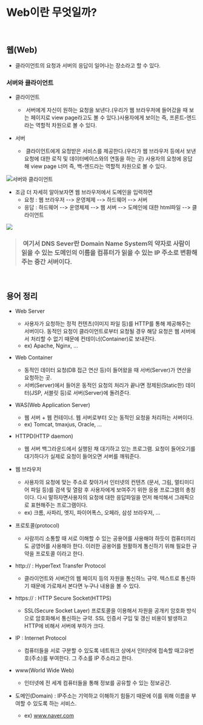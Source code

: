 # Web이란 무엇일까?<br><br>

## 웹(Web)
- 클라이언트의 요청과 서버의 응답이 일어나는 장소라고 할 수 있다.

### 서버와 클라이언트

- 클라이언트 
   - &nbsp;서버에게 자신이 원하는 요청을 보낸다.(우리가 웹 브라우저에 들어갔을 때 보는 페이지로 view page라고도 볼 수 있다.)사용자에게 보이는 즉, 프론트-엔드라는 역할적 차원으로 볼 수 있다.
             
- 서버 
   -  &nbsp;클라이언트에게 요청받은 서비스를 제공한다.(우리가 웹 브라우저 등에서 보낸 요청에 대한 로직 및 데이터베이스와의 연동을 하는 곳)
     사용자의 요청에 응답해 view page 너머 즉, 백-엔드라는 역할적 차원으로 볼 수 있다.

![서버와 클라이언트](https://joshua1988.github.io/images/posts/web/http/request-response.png)
  
<!-- <img src="경로" width="너비% or 너비px" height="높이% or높이px" title="px크기설정 alt="대체할문자"></img><br> -->

- 조금 더 자세히 알아보자면 웹 브라우저에서 도메인을 입력하면    
   - 요청 : 웹 브라우저 --> 운영체제 --> 하드웨어 --> 서버<br> 
   - 응답 : 하드웨어 --> 운영체제 --> 웹 서버 --> 도메인에 대한 html파일 --> 클라이언트    
 
 ![](https://media.vlpt.us/images/ybnr_92/post/f1b7888e-6446-4da2-8985-0da7eb8a8ab4/%E1%84%89%E1%85%B3%E1%84%8F%E1%85%B3%E1%84%85%E1%85%B5%E1%86%AB%E1%84%89%E1%85%A3%E1%86%BA%202020-06-07%20%E1%84%8B%E1%85%A9%E1%84%8C%E1%85%A5%E1%86%AB%2011.27.14.png)
 
 > ### &nbsp;여기서 DNS Sever란 Domain Name System의 약자로 사람이 읽을 수 있는 도메인의 이름을 컴퓨터가 읽을 수 있는 IP 주소로 변환해주는 중간 서버이다.
 
 <br>
        

## 용어 정리

- Web Server
   - 사용자가 요청하는 정적 컨텐츠(이미지 파일 등)를 HTTP를 통해 제공해주는 서버이다. 동적인 요청이 클라이언트로부터 요청될 경우 해당 요청은 웹 서버에서 처리할 수 없기 때문에 컨테이너(Container)로 보내진다.     
   - ex) Apache, Nginx, ...


- Web Container
   - 동적인 데이터 요청(DB 접근 연산 등)이 들어왔을 때 서버(Server)가 연산을 요청하는 곳.
   - 서버(Server)에서 들어온 동적인 요청의 처리가 끝나면 정제된(Static한) 데이터(JSP, 서블릿 등)로 서버(Server)에 돌려준다.


- WAS(Web Application Server)
   - 웹 서버 + 웹 컨테이너. 웹 서버로부터 오는 동적인 요청을 처리하는 서버이다.     
   - ex) Tomcat, tmaxjus, Oracle, ...   
             
             
- HTTPD(HTTP daemon) 
   - 웹 서버 백그라운드에서 실행된 채 대기하고 있는 프로그램. 요청이 들어오기를 대기하다가 실제로 요청이 들어오면 서버를 깨워준다.

- 웹 브라우저
   - 사용자의 요청에 맞는 주소로 찾아가서 인터넷의 컨텐츠 (문서, 그림, 멀티미디어 파일 등)를 검색 및 열람 후 사용자에게 보여주기 위한 응용 프로그램의 총칭이다. 다시 말하자면사용자의 요청에 대한 응답파일을 먼저 해석해서 그래픽으로 표현해주는 프로그램이다.     
   - ex) 크롬, 사파리, 엣지, 파이어폭스, 오페라, 삼성 브라우저, ...                                         
             
             
- 프로토콜(protocol) 
   - 사람끼리 소통할 때 서로 이해할 수 있는 공용어를 사용해야 하듯이 컴퓨터끼리도 공영어를 사용해아 한다. 이러한 공용어를 원활하게 통신하기 위해 필요한 규약을 프로토콜 이라고 한다.


- http://  : HyperText Transfer Protocol     
   - 클라이언트와 서버간의 웹 페이지 등의 자원을 통신하느 규약. 텍스트로 통신하기 때문에 가로채서 본다면 누구나 내용을 볼 수 있다.


- https:// : HTTP Secure Socket(HTTPS)     
   - SSL(Secure Socket Layer) 프로토콜을 이용해서 자원을 공개키 암호화 방식으로 암호화해서 통신하는 규약. SSL 인증서 구입 및 갱신 비용이 발생하고 HTTP에 비해서 서버에 부하가 크다.

- IP : Internet Protocol        
   - 컴퓨터들을 서로 구분할 수 있도록 네트워크 상에서 인터넷에 접속할 때고유번호(주소)를 부여한다. 그 주소를 IP 주소라고 한다.

- www(World Wide Web) 
   - 인터넷에 전 세계 컴퓨터들을 통해 정보를 공유할 수 있는 정보공간.	

- 도메인(Domain) : IP주소는 기억하고 이해하기 힘들기 때문에 이를 위해 이름을 부여할 수 있도록 하는 서비스.     
   - ex) www.naver.com


